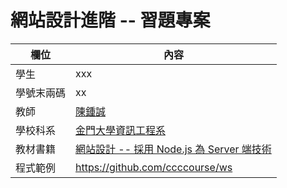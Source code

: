 # 網站設計進階 -- 習題專案

欄位 | 內容
-----|--------
學生 |  xxx
學號末兩碼 | xx
教師 | [陳鍾誠](https://gitlab.com/ccckmit/course/wikis/home)
學校科系 | [金門大學資訊工程系](https://www.nqu.edu.tw/educsie/index.php)
教材書籍 | [網站設計 -- 採用 Node.js 為 Server 端技術](https://gitlab.com/ccckmit/course/wikis/%E9%99%B3%E9%8D%BE%E8%AA%A0/%E8%AA%B2%E7%A8%8B/%E7%B6%B2%E7%AB%99%E8%A8%AD%E8%A8%88)
程式範例 | https://github.com/ccccourse/ws
